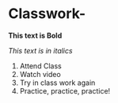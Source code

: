 # Classwork-

**This text is Bold**

*This text is in italics*


1. Attend Class
2. Watch video 
3. Try in class work again
4. Practice, practice, practice!
